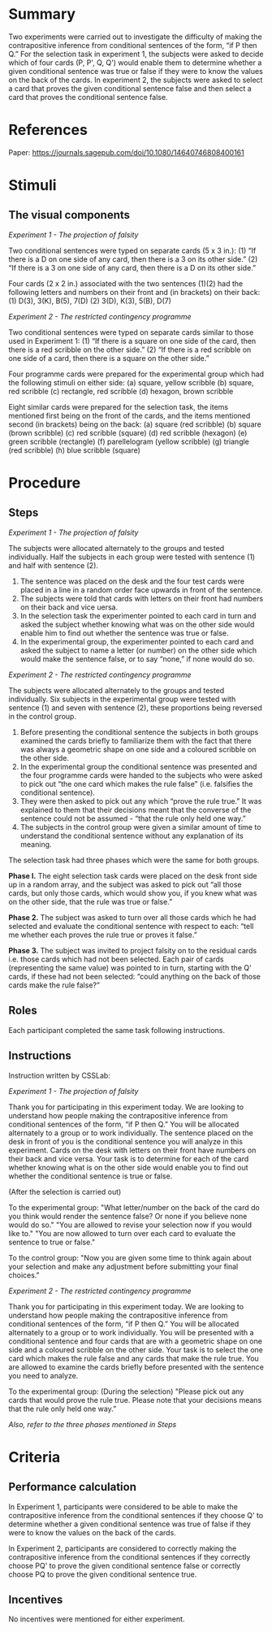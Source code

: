# Summary
Two experiments were carried out to investigate the difficulty of making the contrapositive inference from conditional sentences of the form, “if P then Q.” For the selection task in experiment 1, the subjects were asked to decide which of four cards (P, P', Q, Q') would enable them to determine whether a given conditional sentence was true or false if they were to know the values on the back of the cards. In experiment 2, the subjects were asked to select a card that proves the given conditional sentence false and then select a card that proves the conditional sentence false.

# References
Paper: https://journals.sagepub.com/doi/10.1080/14640746808400161

# Stimuli
## The visual components

*Experiment 1 - The projection of falsity*

Two conditional sentences were typed on separate cards (5 x 3 in.):
(1) “If there is a D on one side of any card, then there is a 3 on its other side.” 
(2) “If there is a 3 on one side of any card, then there is a D on its other side.”

Four cards (2 x 2 in.) associated with the two sentences (1)(2) had the following letters and numbers on their front and (in brackets) on their back:
(1) D(3), 3(K), B(5), 7(D)
(2) 3(D), K(3), 5(B), D(7)

*Experiment 2 - The restricted contingency programme*

Two conditional sentences were typed on separate cards similar to those used in Experiment 1: 
(1) “If there is a square on one side of the card, then there is a red scribble on the other side.” 
(2) “If there is a red scribble on one side of a card, then there is a square on the other side.” 

Four programme cards were prepared for the experimental group which had the following stimuli on either side: 
(a) square, yellow scribble
(b) square, red scribble 
(c) rectangle, red scribble 
(d) hexagon, brown scribble 

Eight similar cards were prepared for the selection task, the items mentioned first being on the front of the cards, and the items mentioned second (in brackets) being on the back: 
(a) square (red scribble) 
(b) square (brown scribble) 
(c) red scribble (square) 
(d) red scribble (hexagon) 
(e) green scribble (rectangle) 
(f) parellelogram (yellow scribble)
(g) triangle (red scribble)
(h) blue scribble (square)

# Procedure
## Steps

*Experiment 1 - The projection of falsity*

The subjects were allocated alternately to the groups and tested individually. Half the subjects in each group were tested with sentence (1) and half with sentence (2). 

1. The sentence was placed on the desk and the four test cards were placed in a line in a random order face upwards in front of the sentence. 
2. The subjects were told that cards with letters on their front had numbers on their back and vice uersa. 
3. In the selection task the experimenter pointed to each card in turn and asked the subject whether knowing what was on the other side would enable him to find out whether the sentence was true or false. 
4. In the experimental group, the experimenter pointed to each card and asked the subject to name a letter (or number) on the other side which would make the sentence false, or to say “none,” if none would do so.

*Experiment 2 - The restricted contingency programme*

The subjects were allocated alternately to the groups and tested individually. Six subjects in the experimental group were tested with sentence (1) and seven
with sentence (2), these proportions being reversed in the control group. 

1. Before presenting the conditional sentence the subjects in both groups examined the cards briefly to familiarize them with the fact that there was always a geometric shape on one side and a coloured scribble on the other side.
2. In the experimental group the conditional sentence was presented and the four programme cards were handed to the subjects who were asked to pick out “the one card which makes the rule false” (i.e. falsifies the conditional sentence). 
3. They were then asked to pick out any which “prove the rule true.” It was explained to them that their decisions meant that the converse of the sentence could not be assumed - “that the rule only held one way.” 
4. The subjects in the control group were given a similar amount of time to understand the conditional sentence without any explanation of its meaning.

The selection task had three phases which were the same for both groups.

**Phase I.** The eight selection task cards were placed on the desk front side up in a random array, and the subject was asked to pick out “all those cards, but only those cards, which would show you, if you knew what was on the other side, that the rule was true or false.”

**Phase 2.** The subject was asked to turn over all those cards which he had selected and evaluate the conditional sentence with respect to each: “tell me whether each proves the rule true or proves it false.”

**Phase 3.** The subject was invited to project falsity on to the residual cards i.e. those cards which had not been selected. Each pair of cards (representing the same value) was pointed to in turn, starting with the Q' cards, if these had not been selected: “could anything on the back of those cards make the rule false?”


## Roles 

Each participant completed the same task following instructions.

## Instructions

Instruction written by CSSLab:

*Experiment 1 - The projection of falsity*

Thank you for participating in this experiment today. We are looking to understand how people making the contrapositive inference from conditional sentences of the form, “if P then Q.” You will be allocated alternately to a group or to work individually. The sentence placed on the desk in front of you is the conditional sentence you will analyze in this experiment. Cards on the desk with letters on their front have numbers on their back and vice versa. Your task is to determine for each of the card whether knowing what is on the other side would enable you to find out whether the conditional sentence is true or false.  

(After the selection is carried out)

To the experimental group:
"What letter/number on the back of the card do you think would render the sentence false? Or none if you believe none would do so."
"You are allowed to revise your selection now if you would like to."
"You are now allowed to turn over each card to evaluate the sentence to true or false."

To the control group:
"Now you are given some time to think again about your selection and make any adjustment before submitting your final choices."

*Experiment 2 - The restricted contingency programme*

Thank you for participating in this experiment today. We are looking to understand how people making the contrapositive inference from conditional sentences of the form, “if P then Q.” You will be allocated alternately to a group or to work individually. You will be presented with a conditional sentence and four cards that are with a geometric shape on one side and a coloured scribble on the other side. Your task is to select the one card which makes the rule false and any cards that make the rule true. You are allowed to examine the cards briefly before presented with the sentence you need to analyze. 

To the experimental group:
(During the selection) "Please pick out any cards that would prove the rule true. Please note that your decisions means that the rule only held one way.”

*Also, refer to the three phases mentioned in Steps*

# Criteria
## Performance calculation

In Experiment 1, participants were considered to be able to make the contrapositive inference from the conditional sentences if they choose Q' to determine whether a given conditional sentence was true of false if they were to know the values on the back of the cards. 

In Experiment 2, participants are considered to correctly making the contrapositive inference from the conditional sentences if they correctly choose PQ' to prove the given conditional sentence false or correctly choose PQ to prove the given conditional sentence true.

## Incentives
No incentives were mentioned for either experiment.
